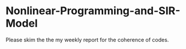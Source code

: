 # Nonlinear-Programming-and-SIR-Model
Please skim the the my weekly report for the coherence of codes.
